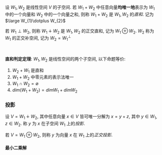 设 $W_{1},W_{2}$ 是线性空间 $V$ 的子空间. 若 $W_{1}+W_{2}$ 中任意向量**均唯一地**表示为 $W_{1}$ 中的一个向量和 $W_{2}$ 中的一个向量之和, 则称 $W_{1}+W_{2}$ 是 $W_{1},W_{2}$ 的*直和*. 记为 $\large W_{1}\dotplus W_{2}$

若 $W_{1}\perp W_{2}$, 则称 $W_{1}\dotplus W_{2}$ 是 $W_{1},W_{2}$ 的正交直和, 记为 $W_{1}\oplus W_{2}$. $W_{2}$ 称为 $W_{1}$ 的正交补空间, 记为 ${} W_{2}=W_{1}^{\perp} {}$

<br>

**直和判定定理**: $W_{1},W_{2}$ 是线性空间的两个子空间, 以下命题等价:
1. $W_{2}+W_{1}$ 是直和
2. $W_{1}+W_{2}$ 中零元素的表示法唯一
3. $W_{1}\cap W_{2}=\emptyset$
4. $dim(W_{1}+W_{2})=dimW_{1}+dimW_{2}$

### 投影

设 $V=W_{1}\dotplus W_{2}$, 其中任意向量 $x\in V$ 皆可唯一分解为 $x=y+z$, 其中 $y\in W_{1},z\in W_{2}$. 称 $y$ 为 $x$ 在子空间 $W_{1}$ 上的*投影*.

若 $V=W_{1}\oplus W_{2}$, 则称 $y$ 为向量 $x$ 在 $W_{1}$ 上的*正交投影*. 

#### 最小二乘解